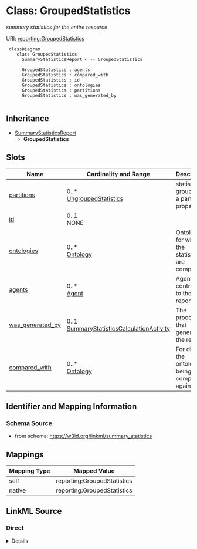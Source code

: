 # Class: GroupedStatistics
_summary statistics for the entire resource_




URI: [reporting:GroupedStatistics](https://w3id.org/linkml/reportGroupedStatistics)


```{mermaid}
 classDiagram
    class GroupedStatistics
      SummaryStatisticsReport <|-- GroupedStatistics
      
      GroupedStatistics : agents
      GroupedStatistics : compared_with
      GroupedStatistics : id
      GroupedStatistics : ontologies
      GroupedStatistics : partitions
      GroupedStatistics : was_generated_by
      
```




## Inheritance
* [SummaryStatisticsReport](SummaryStatisticsReport.md)
    * **GroupedStatistics**



## Slots

| Name | Cardinality and Range | Description | Inheritance |
| ---  | --- | --- | --- |
| [partitions](partitions.md) | 0..* <br/> [UngroupedStatistics](UngroupedStatistics.md) | statistics grouped by a particular property | direct |
| [id](id.md) | 0..1 <br/> NONE |  | [SummaryStatisticsReport](SummaryStatisticsReport.md) |
| [ontologies](ontologies.md) | 0..* <br/> [Ontology](Ontology.md) | Ontology for which the statistics are computed | [SummaryStatisticsReport](SummaryStatisticsReport.md) |
| [agents](agents.md) | 0..* <br/> [Agent](Agent.md) | Agents that contributed to the report | [SummaryStatisticsReport](SummaryStatisticsReport.md) |
| [was_generated_by](was_generated_by.md) | 0..1 <br/> [SummaryStatisticsCalculationActivity](SummaryStatisticsCalculationActivity.md) | The process that generated the report | [SummaryStatisticsReport](SummaryStatisticsReport.md) |
| [compared_with](compared_with.md) | 0..* <br/> [Ontology](Ontology.md) | For diffs, the ontologies being compared against | [SummaryStatisticsReport](SummaryStatisticsReport.md) |







## Identifier and Mapping Information







### Schema Source


* from schema: https://w3id.org/linkml/summary_statistics





## Mappings

| Mapping Type | Mapped Value |
| ---  | ---  |
| self | reporting:GroupedStatistics |
| native | reporting:GroupedStatistics |


## LinkML Source

<!-- TODO: investigate https://stackoverflow.com/questions/37606292/how-to-create-tabbed-code-blocks-in-mkdocs-or-sphinx -->

### Direct

<details>
```yaml
name: GroupedStatistics
description: summary statistics for the entire resource
from_schema: https://w3id.org/linkml/summary_statistics
rank: 1000
is_a: SummaryStatisticsReport
attributes:
  partitions:
    name: partitions
    description: statistics grouped by a particular property
    comments:
    - For example, GO stats may be broken out by MF/BP/CC
    from_schema: https://w3id.org/linkml/summary_statistics
    rank: 1000
    multivalued: true
    range: UngroupedStatistics
    inlined: true

```
</details>

### Induced

<details>
```yaml
name: GroupedStatistics
description: summary statistics for the entire resource
from_schema: https://w3id.org/linkml/summary_statistics
rank: 1000
is_a: SummaryStatisticsReport
attributes:
  partitions:
    name: partitions
    description: statistics grouped by a particular property
    comments:
    - For example, GO stats may be broken out by MF/BP/CC
    from_schema: https://w3id.org/linkml/summary_statistics
    rank: 1000
    multivalued: true
    alias: partitions
    owner: GroupedStatistics
    domain_of:
    - GroupedStatistics
    range: UngroupedStatistics
    inlined: true
  id:
    name: id
    description: Unique handle for this report
    from_schema: https://w3id.org/linkml/summary_statistics
    rank: 1000
    alias: id
    owner: GroupedStatistics
    domain_of:
    - SummaryStatisticsReport
    - Ontology
    - Agent
    - ContributorRole
    range: string
    required: true
  ontologies:
    name: ontologies
    description: Ontology for which the statistics are computed
    from_schema: https://w3id.org/linkml/summary_statistics
    rank: 1000
    multivalued: true
    alias: ontologies
    owner: GroupedStatistics
    domain_of:
    - SummaryStatisticsReport
    range: Ontology
    inlined: true
    inlined_as_list: true
  compared_with:
    name: compared_with
    description: For diffs, the ontologies being compared against
    from_schema: https://w3id.org/linkml/summary_statistics
    rank: 1000
    multivalued: true
    alias: compared_with
    owner: GroupedStatistics
    domain_of:
    - SummaryStatisticsReport
    range: Ontology
    inlined: true
    inlined_as_list: true
  was_generated_by:
    name: was_generated_by
    description: The process that generated the report
    from_schema: https://w3id.org/linkml/summary_statistics
    rank: 1000
    alias: was_generated_by
    owner: GroupedStatistics
    domain_of:
    - SummaryStatisticsReport
    range: SummaryStatisticsCalculationActivity
  agents:
    name: agents
    description: Agents that contributed to the report
    from_schema: https://w3id.org/linkml/summary_statistics
    rank: 1000
    multivalued: true
    alias: agents
    owner: GroupedStatistics
    domain_of:
    - SummaryStatisticsReport
    range: Agent
    inlined: true
    inlined_as_list: true

```
</details>